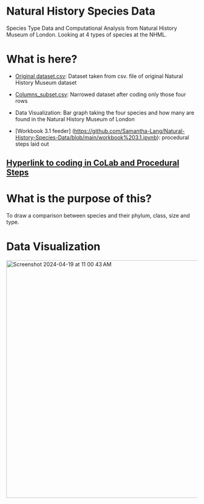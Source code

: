 # Natural History Species Data
Species Type Data and Computational Analysis from Natural History Museum of London. Looking at 4 types of species at the NHML.


# What is here?
- [Original dataset.csv](https://github.com/Samantha-Lang/Natural-History-Species-Data/blob/main/Original%20dataset.csv): Dataset taken from csv. file of original Natural History Museum dataset

- [Columns_subset.csv](https://github.com/Samantha-Lang/Natural-History-Species-Data/blob/main/code/Columns_subset.csv): Narrowed dataset after coding only those four rows
  
- Data Visualization: Bar graph taking the four species and how many are found in the Natural History Museum of London

- [Workbook 3.1 feeder] (https://github.com/Samantha-Lang/Natural-History-Species-Data/blob/main/workbook%203.1.ipynb): procedural steps laid out

  
## [Hyperlink to coding in CoLab and Procedural Steps](https://colab.research.google.com/drive/1MXLZo8RTayuao2tWTdAyKFj_8XLNjMq2)

# What is the purpose of this?
To draw a comparison between species and their phylum, class, size and type.


# Data Visualization 
<img width="624" alt="Screenshot 2024-04-19 at 11 00 43 AM" src="https://github.com/Samantha-Lang/Natural-History-Species-Data/assets/167785490/bada307e-1fd1-4efe-89cb-99348cd60376">

